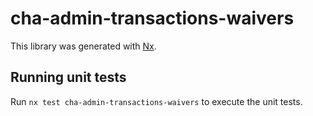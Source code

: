# cha-admin-transactions-waivers

This library was generated with [Nx](https://nx.dev).

## Running unit tests

Run `nx test cha-admin-transactions-waivers` to execute the unit tests.
